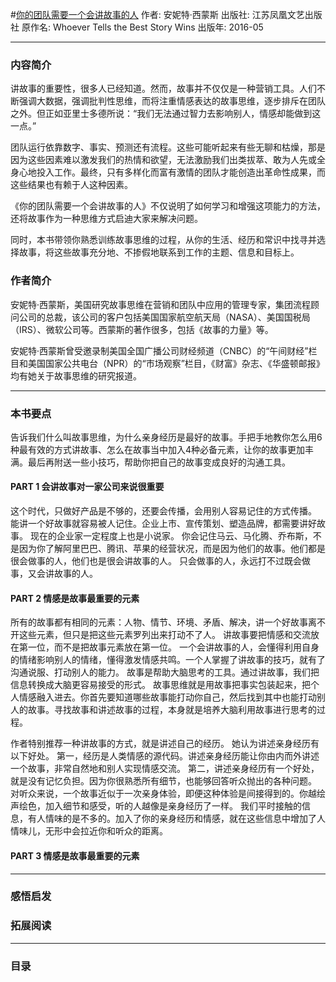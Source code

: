 #[你的团队需要一个会讲故事的人](https://)
作者: 安妮特·西蒙斯
出版社: 江苏凤凰文艺出版社
原作名: Whoever Tells the Best Story Wins
出版年: 2016-05
***
### 内容简介 
讲故事的重要性，很多人已经知道。然而，故事并不仅仅是一种营销工具。人们不断强调大数据，强调批判性思维，而将注重情感表达的故事思维，逐步排斥在团队之外。但正如亚里士多德所说：“我们无法通过智力去影响别人，情感却能做到这一点。”

团队运行依靠数字、事实、预测还有流程。这些可能听起来有些无聊和枯燥，那是因为这些因素难以激发我们的热情和欲望，无法激励我们出类拔萃、敢为人先或全身心地投入工作。最终，只有多样化而富有激情的团队才能创造出革命性成果，而这些结果也有赖于人这种因素。

《你的团队需要一个会讲故事的人》不仅说明了如何学习和增强这项能力的方法，还将故事作为一种思维方式启迪大家来解决问题。

同时，本书带领你熟悉训练故事思维的过程，从你的生活、经历和常识中找寻并选择故事，将这些故事充分地、不掺假地联系到工作的主题、信息和目标上。

### 作者简介 
安妮特·西蒙斯，美国研究故事思维在营销和团队中应用的管理专家，集团流程顾问公司的总裁，该公司的客户包括美国国家航空航天局（NASA）、美国国税局（IRS）、微软公司等。西蒙斯的著作很多，包括《故事的力量》等。

安妮特·西蒙斯曾受邀录制美国全国广播公司财经频道（CNBC）的“午间财经”栏目和美国国家公共电台（NPR）的“市场观察”栏目，《财富》杂志、《华盛顿邮报》均有她关于故事思维的研究报道。

***
### 本书要点
告诉我们什么叫故事思维，为什么亲身经历是最好的故事。手把手地教你怎么用6种最有效的方式讲故事、怎么在故事当中加入4种必备元素，让你的故事更加丰满。最后再附送一些小技巧，帮助你把自己的故事变成良好的沟通工具。

#### PART 1 会讲故事对一家公司来说很重要
这个时代，只做好产品是不够的，还要会传播，会用别人容易记住的方式传播。
能讲一个好故事就容易被人记住。企业上市、宣传策划、塑造品牌，都需要讲好故事。
现在的企业家一定程度上也是小说家。
你会记住马云、马化腾、乔布斯，不是因为你了解阿里巴巴、腾讯、苹果的经营状况，而是因为他们的故事。他们都是很会做事的人，他们也是很会讲故事的人。
只会做事的人，永远打不过既会做事，又会讲故事的人。

#### PART 2 情感是故事最重要的元素
所有的故事都有相同的元素：人物、情节、环境、矛盾、解决，讲一个好故事离不开这些元素，但只是把这些元素罗列出来打动不了人。
讲故事要把情感和交流放在第一位，而不是把故事元素放在第一位。
一个会讲故事的人，会懂得利用自身的情绪影响别人的情绪，懂得激发情感共鸣。一个人掌握了讲故事的技巧，就有了沟通说服、打动别人的能力。
故事是帮助大脑思考的工具。通过讲故事，我们把信息转换成大脑更容易接受的形式。
故事思维就是用故事把事实包装起来，把个人情感融入进去。你首先要知道哪些故事能打动你自己，然后找到其中也能打动别人的故事。寻找故事和讲述故事的过程，本身就是培养大脑利用故事进行思考的过程。

作者特别推荐一种讲故事的方式，就是讲述自己的经历。
她认为讲述亲身经历有以下好处。
第一，经历是人类情感的源代码。讲述亲身经历能让你由内而外讲述一个故事，非常自然地和别人实现情感交流。
第二，讲述亲身经历有一个好处，就是没有记忆负担。因为你很熟悉所有细节，也能够回答听众抛出的各种问题。
对听众来说，一个故事近似于一次亲身体验，即便这种体验是间接得到的。你越绘声绘色，加入细节和感受，听的人越像是亲身经历了一样。
我们平时接触的信息，有人情味的是不多的。加入了你的亲身经历和情感，就在这些信息中增加了人情味儿，无形中会拉近你和听众的距离。

#### PART 3 情感是故事最重要的元素



***
### 感悟启发
### 拓展阅读
***
### 目录